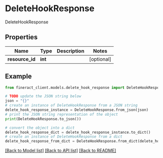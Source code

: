 # DeleteHookResponse

DeleteHookResponse

## Properties

Name | Type | Description | Notes
------------ | ------------- | ------------- | -------------
**resource_id** | **int** |  | [optional] 

## Example

```python
from fineract_client.models.delete_hook_response import DeleteHookResponse

# TODO update the JSON string below
json = "{}"
# create an instance of DeleteHookResponse from a JSON string
delete_hook_response_instance = DeleteHookResponse.from_json(json)
# print the JSON string representation of the object
print(DeleteHookResponse.to_json())

# convert the object into a dict
delete_hook_response_dict = delete_hook_response_instance.to_dict()
# create an instance of DeleteHookResponse from a dict
delete_hook_response_from_dict = DeleteHookResponse.from_dict(delete_hook_response_dict)
```
[[Back to Model list]](../README.md#documentation-for-models) [[Back to API list]](../README.md#documentation-for-api-endpoints) [[Back to README]](../README.md)


